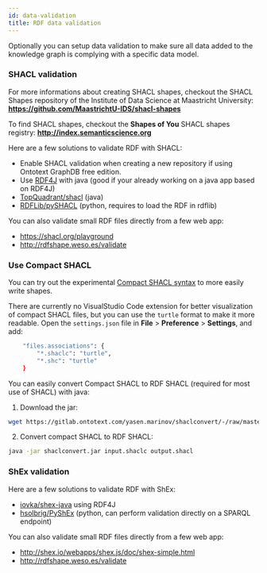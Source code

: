 ```yaml
---
id: data-validation
title: RDF data validation
---
```


Optionally you can setup data validation to make sure all data added to the knowledge graph is complying with a specific data model.

### SHACL validation

For more informations about creating SHACL shapes, checkout the SHACL Shapes repository of the Institute of Data Science at Maastricht University: **https://github.com/MaastrichtU-IDS/shacl-shapes**

To find SHACL shapes, checkout the **Shapes of You** SHACL shapes registry: **http://index.semanticscience.org**

Here are a few solutions to validate RDF with SHACL:

* Enable SHACL validation when creating a new repository if using Ontotext GraphDB free edition. 
* Use [RDF4J](https://rdf4j.org/documentation/programming/shacl/) with java (good if your already working on a java app based on RDF4J) 
* [TopQuadrant/shacl](https://github.com/TopQuadrant/shacl) (java)
* [RDFLib/pySHACL](https://github.com/RDFLib/pySHACL) (python, requires to load the RDF in rdflib)

You can also validate small RDF files directly from a few web app:

* https://shacl.org/playground
* http://rdfshape.weso.es/validate

### Use Compact SHACL

You can try out the experimental [Compact SHACL syntax](https://w3c.github.io/shacl/shacl-compact-syntax/) to more easily write shapes.

There are currently no VisualStudio Code extension for better visualization of compact SHACL files, but you can use the `turtle` format to make it more readable. Open the `settings.json` file in **File** > **Preference** > **Settings**, and add:

```bash
    "files.associations": {
        "*.shaclc": "turtle",
        "*.shc": "turtle"
    }
```

You can easily convert Compact SHACL to RDF SHACL (required for most use of SHACL) with java:

1. Download the jar:

```bash 
wget https://gitlab.ontotext.com/yasen.marinov/shaclconvert/-/raw/master/built/shaclconvert.jar
```

2. Convert compact SHACL to RDF SHACL:

```bash
java -jar shaclconvert.jar input.shaclc output.shacl
```

### ShEx validation

Here are a few solutions to validate RDF with ShEx:

* [iovka/shex-java](https://github.com/iovka/shex-java) using RDF4J 
* [hsolbrig/PyShEx](https://github.com/hsolbrig/PyShEx/) (python, can perform validation directly on a SPARQL endpoint)

You can also validate small RDF files directly from a few web app:

* http://shex.io/webapps/shex.js/doc/shex-simple.html
* http://rdfshape.weso.es/validate